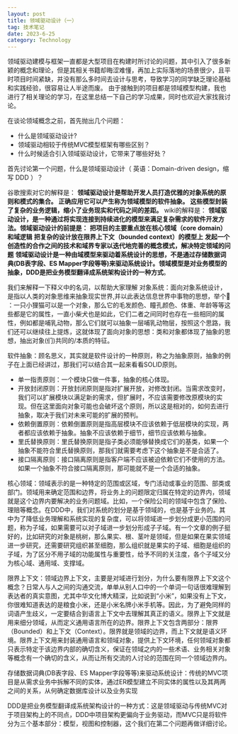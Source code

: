```yaml
---
layout: post
title: 领域驱动设计（一）
tag: 技术笔记
date: 2023-6-25
category: Technology
---
```


领域驱动建模与框架一直都是大型项目在构建时所讨论的问题，其中引入了很多新颖的概念和理论，但是其相关书籍却晦涩难懂，再加上实际落地的场景很少，且平时项目时间紧缺，并没有那么多时间去设计与思考，导致学习的同学缺乏理论基础和实践经验，很容易让人半途而废。
由于接触到的项目都是领域模型构建，我也进行了相关理论的学习，在这里总结一下自己的学习成果，同时也欢迎大家找我讨论。

在谈论领域概念之前，首先抛出几个问题：

- 什么是领域驱动设计?
- 领域驱动相较于传统MVC模型框架有哪些区别？
- 什么时候适合引入领域驱动设计，它带来了哪些好处？

首先讨论第一个问题，什么是领域驱动设计（ 英语：Domain-driven design，缩写 DDD ）？

谷歌搜索对它的解释是：
**领域驱动设计是帮助开发人员打造优雅的对象系统的原则和模式的集合。 正确应用它可以产生称为领域模型的软件抽象。 这些模型封装了复杂的业务逻辑，缩小了业务现实和代码之间的差距。**
wiki的解释是：
**领域驱动设计，是一种通过将实现连接到持续进化的模型来满足复杂需求的软件开发方法。领域驱动设计的前提是：**
**把项目的主要重点放在核心领域（core domain）和域逻辑**
**把复杂的设计放在限界上下文（bounded context）的模型上**
**发起一个创造性的合作之间的技术和域界专家以迭代地完善的概念模式，解决特定领域的问题**
**领域驱动设计是一种由域模型来驱动着系统设计的思想，不是通过存储数据词典(DB表字段、ES Mapper字段等等)来驱动系统设计。领域模型是对业务模型的抽象，DDD是把业务模型翻译成系统架构设计的一种方式**。

我们来解释一下释义中的名词，以帮助大家理解
对象系统：面向对象系统设计，是指以人类的对象思维来抽象现实世界,并以此表达信息世界中事物的思想，举个🌰 ：一只小狸猫可以是一个对象，那么它的毛发颜色、瞳孔颜色、体重、年龄等等这些都是它的属性，一直小柴犬也是如此，它们二者之间同时也存在一些相同的属性，例如都是哺乳动物，那么它们就可以抽象一层哺乳动物层，按照这个思路，我们还可以继续往上提炼，这就体现了面向对象的思想：类和对象都体现了抽象的思想，抽出对象(们)共同的/本质的特征。

软件抽象：顾名思义，其实就是软件设计的一种原则，称之为抽象原则，抽象的例子在上面已经讲过，那我们可以结合其一起来看看SOLID原则。

- 单一指责原则：一个模块只做一件事，抽象的核心体现。
- 开放封闭原则：开放封闭原则是指对扩展开放，对修改封闭。当需求改变时，我们可以扩展模块以满足新的需求，但扩展时，不应该需要修改原模块的实现。但在这里面向对象可能也会破坏这个原则，所以这是相对的，如何去进行抽象，取决于我们对未来可能的扩展的预判。
- 依赖倒置原则：依赖倒置原则是指高层模块不应该依赖于低层模块的实现，两者都应该依赖于抽象。抽象不应该依赖于细节，细节应该依赖与抽象。
- 里氏替换原则：里氏替换原则是指子类必须能够替换成它们的基类，如果一个抽象不能符合里氏替换原则，那我们就需要考虑下这个抽象是不是合适了。
- 接口隔离原则：接口隔离原则是指客户端不应该被迫依赖它们不使用的方法。如果一个抽象不符合接口隔离原则，那可能就不是一个合适的抽象。

核心领域：领域表示的是一种特定的范围或区域，专门活动或事业的范围、部类或部门。领域用来确定范围和边界，将业务上的问题限定归属在特定的边界内，领域就是这个边界内要解决的业务问题域。比如，一个保险公司的领域中包含了保险、理赔等概念。在DDD中，我们对系统的划分是基于领域的，也是基于业务的。其中为了降低业务理解和系统实现的复杂度，可以将领域进一步划分成更小范围的问题，称为子域，如果需要可以对子域进一步划分形成子子域。有一个文章的例子挺好的，比如研究的对象是桃树，那么果实、根、茎叶是领域，但是如果在果实领域进一步研究，还需要研究组织甚至细胞，那么组织就是果实的子域、细胞是组织的子域，为了区分不用子域的功能属性与重要性，给予不同的关注度，各个子域又分为核心域、通用域、支撑域。

限界上下文：领域边界上下文，主要是对域进行划分，为什么要有限界上下文这个概念？日常人与人之间的沟通交流，单单从别人口中的一个单词一句话很难理解到表达者的真实意图，尤其中华文化博大精深，比如说到“小米”，如果没有上下文，你很难知道表达的是粮食小米，还是小米名牌小米手机等。因此，为了避免同样的词语产生歧义，一定要结合到语言上下文中去理解其真正的语义。限界上下文就是用来细分领域，从而定义通用语言所在的边界。限界上下文包含两部分：限界（Bounded）和上下文（Context）。限界就是领域的边界，而上下文就是语义环境。限界上下文用来封装通用语言和领域对象，提供上下文环境，任何领域对象都只表示特定于该边界内部的确切含义，保证在领域之内的一些术语、业务相关对象等概念有一个确切的含义，从而让所有交流的人讨论的范围在同一个领域边界内。

存储数据词典(DB表字段、ES Mapper字段等等)来驱动系统设计：传统的MVC项目是从需求业务中拆解不同的实体，通过ER模型建立不同实体的属性以及其两两之间的关系，从何确定数据库设计以及业务实现

DDD是把业务模型翻译成系统架构设计的一种方式：这是领域驱动与传统MVC对于项目架构上的不同点，DDD中项目架构更偏向于业务驱动，而MVC只是将软件分为三个基本部分：模型，视图和控制器，这个我们在第二个问题再做详细讨论。
